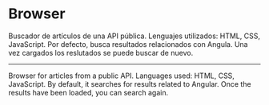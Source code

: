 # Browser

Buscador de artículos de una API pública.
Lenguajes utilizados: HTML, CSS, JavaScript.
Por defecto, busca resultados relacionados con Angula. Una vez cargados los reslutados se puede buscar de nuevo.
*****
Browser for articles from a public API.
Languages used: HTML, CSS, JavaScript.
By default, it searches for results related to Angular. Once the results have been loaded, you can search again.
